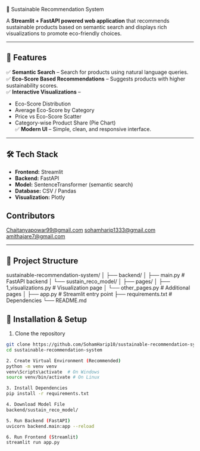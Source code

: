  🌱 Sustainable Recommendation System  

A **Streamlit + FastAPI powered web application** that recommends sustainable products based on semantic search and displays rich visualizations to promote eco-friendly choices.  

---

## 📌 Features  

✅ **Semantic Search** – Search for products using natural language queries.  
✅ **Eco-Score Based Recommendations** – Suggests products with higher sustainability scores.  
✅ **Interactive Visualizations** –  
- Eco-Score Distribution  
- Average Eco-Score by Category  
- Price vs Eco-Score Scatter  
- Category-wise Product Share (Pie Chart)  
✅ **Modern UI** – Simple, clean, and responsive interface.  

---

## 🛠 Tech Stack  

- **Frontend:** Streamlit  
- **Backend:** FastAPI  
- **Model:** SentenceTransformer (semantic search)  
- **Database:** CSV / Pandas  
- **Visualization:** Plotly  


## Contributors 
Chaitanyapowar99@gmail.com 
sohamharip1333@gmail.com
amithajare7@gmail.com

---
## 📂 Project Structure 

sustainable-recommendation-system/
│
├── backend/
│ ├── main.py # FastAPI backend
│ └── sustain_reco_model/ 
│
├── pages/
│ ├── 1_visualizations.py # Visualization page
│ └── other_pages.py # Additional pages
│
├── app.py # Streamlit entry point
├── requirements.txt # Dependencies
└── README.md 

## 🚀 Installation & Setup  

1. Clone the repository
```bash
git clone https://github.com/SohamHarip10/sustainable-recommendation-system.git
cd sustainable-recommendation-system

2. Create Virtual Environment (Recommended)
python -m venv venv
venv\Scripts\activate  # On Windows
source venv/bin/activate # On Linux

3. Install Dependencies
pip install -r requirements.txt

4. Download Model File
backend/sustain_reco_model/

5. Run Backend (FastAPI)
uvicorn backend.main:app --reload

6. Run Frontend (Streamlit)
streamlit run app.py
